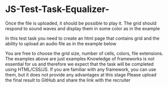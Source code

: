 # JS-Test-Task-Equalizer-
Once the file is uploaded, it should be possible to play it. The grid should
respond to sound waves and display them in some color as in the
example


In this test task you need to create an html page that contains grid and
the ability to upload an audio file as in the example below


You are free to choose the grid size, number of cells, colors, file
extensions. The examples above are just examples
Knowledge of frameworks is not essential for us and therefore we expect
that the task will be completed using HTML/CSS/JS. If you are familiar with
any framework, you can use them, but it does not provide any advantages
at this stage
Please upload the final result to GitHub and share the link with the
recruiter